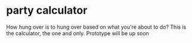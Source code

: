 # party calculator
How hung over is to hung over based on what you're about to do?
This is the calculator, the one and only.
Prototype will be up soon 
